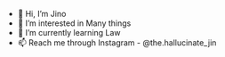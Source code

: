 - 👋 Hi, I’m Jino
- 👀 I’m interested in Many things 
- 🌱 I’m currently learning Law
- 📫 Reach me through Instagram - @the.hallucinate_jin

<!---
hallucinatejin/hallucinatejin is a ✨ special ✨ repository because its `README.md` (this file) appears on your GitHub profile.
You can click the Preview link to take a look at your changes.
--->
